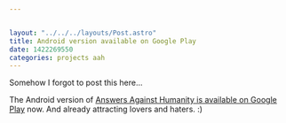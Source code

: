 ```yaml
---


layout: "../../../layouts/Post.astro"
title: Android version available on Google Play
date: 1422269550
categories: projects aah
---
```


Somehow I forgot to post this here...

The Android version of <a href="https://play.google.com/store/apps/details?id=gregariousmammal.com.answersagainsthumanity" target="_blank">Answers Against Humanity is available on Google Play</a> now. And already attracting lovers and haters. :)
